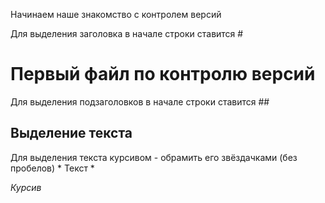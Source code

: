 Начинаем наше знакомство с контролем версий

Для выделения заголовка в начале строки ставится #

# Первый файл по контролю версий

Для выделения подзаголовков в начале строки ставится ##

## Выделение текста

Для выделения текста курсивом - обрамить его звёздачками (без пробелов) * Текст * 

*Курсив* 

